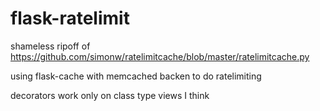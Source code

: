 flask-ratelimit
===============

shameless ripoff of https://github.com/simonw/ratelimitcache/blob/master/ratelimitcache.py

using flask-cache with memcached backen to do ratelimiting

decorators work only on class type views I think